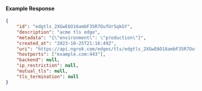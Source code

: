 <!-- Code generated for API Clients. DO NOT EDIT. -->

#### Example Response

```json
{
	"id": "edgtls_2XGwE6O16ambF35R7OufUr5qkGY",
	"description": "acme tls edge",
	"metadata": "{\"environment\": \"production\"}",
	"created_at": "2023-10-25T21:16:49Z",
	"uri": "https://api.ngrok.com/edges/tls/edgtls_2XGwE6O16ambF35R7OufUr5qkGY",
	"hostports": ["example.com:443"],
	"backend": null,
	"ip_restriction": null,
	"mutual_tls": null,
	"tls_termination": null
}
```
